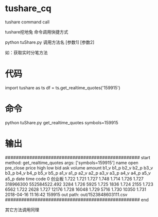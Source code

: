 # tushare_cq
tushare command call

tushare挖地兔 命令调用快捷方式

python tuShare.py 调用方法名 [参数1] [参数2]

如：获取实时分笔方法
# 代码
import tushare as ts
df = ts.get_realtime_quotes('159915')

# 命令 
python tuShare.py get_realtime_quotes symbols=159915

# 输出
################################################## start
method: get_realtime_quotes
args: ['symbols=159915']
  name   open pre_close  price   high    low    bid    ask     volume         amount  b1_v   b1_p  b2_v   b2_p  b3_v   b3_p  b4_v   b4_p  b5_v   b5_p  a1_v   a1_p   a2_v   a2_p   a3_v   a3_p  a4_v   a4_p   a5_v   a5_p        date      time    code
0  创业板  1.722     1.721  1.727  1.748  1.714  1.726  1.727  318966300  552584522.492  3284  1.726  5925  1.725  1836  1.724  2155  1.723  6562  1.722  2628  1.727  12176  1.728  16048  1.729  5716  1.730  10350  1.731  2018-04-16  11:16:42  159915
out path: out/1523848603111.csv
################################################## end

其它方法调用同理
